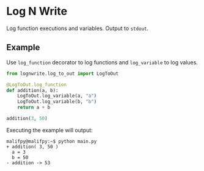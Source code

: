 # Log N Write

Log function executions and variables. Output to `stdout`.

## Example

Use `log_function` decorator to log functions and `log_variable` to log values.

```python
from lognwrite.log_to_out import LogToOut

@LogToOut.log_function
def addition(a, b):
    LogToOut.log_variable(a, "a")
    LogToOut.log_variable(b, "b")
    return a + b

addition(3, 50)
```

Executing the example will output:

```console
malifpy@malifpy:~$ python main.py
+ addition( 3, 50 )
  a = 3
  b = 50
- addition -> 53
```
